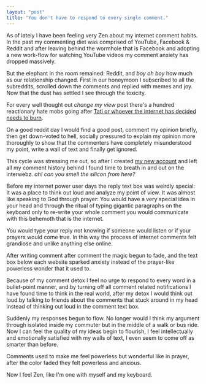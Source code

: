 ```yaml
---
layout: "post"
title: "You don't have to respond to every single comment."
---
```


As of lately I have been feeling very Zen about my internet comment habits. In the past my commenting diet was comprised of YouTube, Facebook & Reddit and after leaving behind the wormhole that is Facebook and adopting a new work-flow for watching YouTube videos my comment anxiety has dropped massively.

But the elephant in the room remained: Reddit, and *boy oh boy* how much as our relationship changed. First in our honeymoon I subscribed to all the subreddits, scrolled down the comments and replied with memes and joy. Now that the dust has settled I see through the toxicity.

For every well thought out *change my view* post there's a hundred reactionary hate mobs going after [Tati or whoever the internet has decided needs to burn][1].

[1]: https://redd.it/bqul4l

On a good reddit day I would find a good post, comment my opinion briefly, then get down-voted to hell, socially pressured to explain my opinion more thoroughly to show that the commenters have completely misunderstood my point, write a wall of text and finally get ignored.

This cycle was stressing me out, so after I created [my new account][2] and left all my comment history behind I found time to breath in and out on the interwebz. *ah! can you smell the silicon from here?*

[2]: https://alex-esc.github.io/posts/keybase-identity.html

Before my internet power user days the reply text box was weirdly special: It was a place to think out loud and analyze my point of view. It was almost like speaking to God through prayer: You would have a very special idea in your head and through the ritual of typing gigantic paragraphs on the keyboard only to re-write your whole comment you would communicate with this behemoth that is the internet.

You would type your reply not knowing if someone would listen or if your prayers would come true. In this way the process of internet comments felt grandiose and unlike anything else online.

After writing comment after comment the magic begun to fade, and the text box below each website sparked anxiety instead of the prayer-like powerless wonder that it used to.

Because of my comment detox I feel no urge to respond to every word in a bullet-point manner, and by turning off all comment related notifications I have found time to think in the real world, after my detox I would think out loud by talking to friends about the comments that stuck around in my head instead of thinking out loud in the comment text box.

Suddenly my responses begun to flow. No longer would I think my argument through isolated inside my commuter but in the middle of a walk or bus ride. Now I can feel the quality of my ideas begin to flourish, I feel intellectually and emotionally satisfied with my walls of text, I even seem to come off as smarter than before.

Comments used to make me feel powerless but wonderful like in prayer, after the color faded they felt powerless and anxious.

Now I feel Zen, like I'm one with myself and my keyboard.